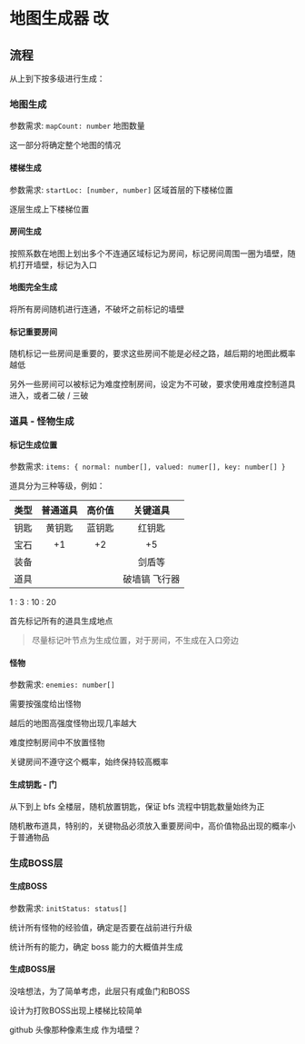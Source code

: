 # 地图生成器 改

## 流程

从上到下按多级进行生成：

### 地图生成

参数需求: `mapCount: number` 地图数量

这一部分将确定整个地图的情况

#### 楼梯生成

参数需求: `startLoc: [number, number]` 区域首层的下楼梯位置

逐层生成上下楼梯位置

#### 房间生成

按照系数在地图上划出多个不连通区域标记为房间，标记房间周围一圈为墙壁，随机打开墙壁，标记为入口

#### 地图完全生成

将所有房间随机进行连通，不破坏之前标记的墙壁

#### 标记重要房间

随机标记一些房间是重要的，要求这些房间不能是必经之路，越后期的地图此概率越低

另外一些房间可以被标记为难度控制房间，设定为不可破，要求使用难度控制道具进入，或者二破 / 三破

### 道具 - 怪物生成

#### 标记生成位置

参数需求: `items: { normal: number[], valued: numer[], key: number[] }`

道具分为三种等级，例如：

| 类型 | 普通道具 | 高价值 | 关键道具 |
| :-: | :-: | :-: | :-: |
| 钥匙 | 黄钥匙 | 蓝钥匙 | 红钥匙 |
| 宝石 | +1 | +2 | +5 |
| 装备 ||| 剑盾等 |
| 道具 ||| 破墙镐 飞行器 |

1 : 3 : 10 : 20

首先标记所有的道具生成地点

> 尽量标记叶节点为生成位置，对于房间，不生成在入口旁边

#### 怪物

参数需求: `enemies: number[]`

需要按强度给出怪物

越后的地图高强度怪物出现几率越大

难度控制房间中不放置怪物

关键房间不遵守这个概率，始终保持较高概率

#### 生成钥匙 - 门

从下到上 bfs 全楼层，随机放置钥匙，保证 bfs 流程中钥匙数量始终为正

随机散布道具，特别的，关键物品必须放入重要房间中，高价值物品出现的概率小于普通物品

### 生成BOSS层

#### 生成BOSS

参数需求: `initStatus: status[]`

统计所有怪物的经验值，确定是否要在战前进行升级

统计所有的能力，确定 boss 能力的大概值并生成

#### 生成BOSS层

没啥想法，为了简单考虑，此层只有咸鱼门和BOSS

设计为打败BOSS出现上楼梯比较简单

github 头像那种像素生成 作为墙壁？
